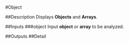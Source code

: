 #Object

##Description
Displays **Objects** and **Arrays**.

##Inputs
###object
Input **object** or **array** to be analyzed.

##Outputs
##Detail

